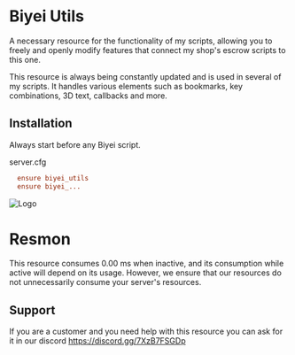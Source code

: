 
# Biyei Utils

A necessary resource for the functionality of my scripts, allowing you to freely and openly modify features that connect my shop's escrow scripts to this one.

This resource is always being constantly updated and is used in several of my scripts. It handles various elements such as bookmarks, key combinations, 3D text, callbacks and more.



## Installation

Always start before any Biyei script.

server.cfg
```cfg
  ensure biyei_utils
  ensure biyei_...
```
    
    
![Logo](https://r2.fivemanage.com/KV7OgDV2Ts115retKG9up/images/08c58d2a59e4df1e5751efee028da22d1e9ac194%20(1).png)


# Resmon
This resource consumes 0.00 ms when inactive, and its consumption while active will depend on its usage. However, we ensure that our resources do not unnecessarily consume your server's resources.

## Support

If you are a customer and you need help with this resource you can ask for it in our discord
https://discord.gg/7XzB7FSGDp